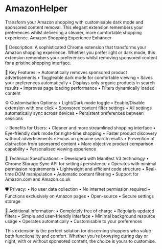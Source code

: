 # AmazonHelper
Transform your Amazon shopping with customisable dark mode and sponsored content removal. This elegant extension remembers your preferences whilst delivering a cleaner, more comfortable shopping experience.
Amazon Shopping Experience Enhancer

🌟 Description:
A sophisticated Chrome extension that transforms your Amazon shopping experience. Whether you prefer light or dark mode, this extension remembers your preferences whilst removing sponsored content for a pristine shopping interface.

🎯 Key Features:
• Automatically removes sponsored product advertisements
• Toggleable dark mode for comfortable viewing
• Saves your preferences automatically
• Displays only organic products in search results
• Improves page loading performance
• Filters dynamically loaded content

⚙️ Customisation Options:
• Light/Dark mode toggle
• Enable/Disable extension with one click
• Sponsored content filter settings
• All settings automatically sync across devices
• Persistent preferences between sessions

💡 Benefits for Users:
• Cleaner and more streamlined shopping interface
• Eye-friendly dark mode for night-time shopping
• Faster product discovery without advertisements
• Focus on genuine search results
• Prevention of distraction from sponsored content
• More objective product comparison capability
• Personalised viewing experience

🔧 Technical Specifications:
• Developed with Manifest V3 technology
• Chrome Storage Sync API for settings persistence
• Operates with minimal permission requirements
• Lightweight and efficient code structure
• Real-time DOM manipulation
• Automatic content filtering
• Support for Amazon.com and Amazon.co.uk

🛡️ Privacy:
• No user data collection
• No internet permission required
• Functions exclusively on Amazon pages
• Open-source
• Secure settings storage

🎈 Additional Information:
• Completely free of charge
• Regularly updated filters
• Simple and user-friendly interface
• Minimal background resource usage
• Operates automatically
• Customisable to your preferences

This extension is the perfect solution for discerning shoppers who value both functionality and comfort. Whether you're browsing during day or night, with or without sponsored content, the choice is yours to customise.
